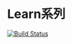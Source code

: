 # Learn系列

[![Build Status](https://travis-ci.org/lujiahao0708/LearnSeries.svg?branch=master)](https://travis-ci.org/lujiahao0708/LearnSeries)